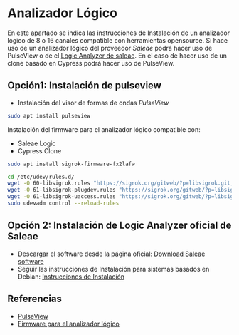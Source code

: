 # Analizador Lógico

En este apartado se indica las instrucciones de Instalación
de un analizador lógico de 8 o 16 canales compatible con
herramientas opensource. Si hace uso de un analizador lógico del
proveedor *Saleae* podrá hacer uso de PulseView o de el [Logic Analyzer de saleae](https://www.saleae.com/downloads/).
En el caso de hacer uso de un clone basado en Cypress podrá hacer uso de
PulseView.

## Opción1: Instalación de pulseview

* Instalación del visor de formas de ondas *PulseView*
```bash
sudo apt install pulseview
```

Instalación del firmware para el analizador lógico compatible con:
* Saleae Logic
* Cypress Clone
```bash
sudo apt install sigrok-firmware-fx2lafw
```

```bash
cd /etc/udev/rules.d/
wget -O 60-libsigrok.rules "https://sigrok.org/gitweb/?p=libsigrok.git;a=blob_plain;f=contrib/60-libsigrok.rules"
wget -O 61-libsigrok-plugdev.rules "https://sigrok.org/gitweb/?p=libsigrok.git;a=blob_plain;f=contrib/61-libsigrok-plugdev.rules"
wget -O 61-libsigrok-uaccess.rules "https://sigrok.org/gitweb/?p=libsigrok.git;a=blob_plain;f=contrib/61-libsigrok-uaccess.rules"
sudo udevadm control --reload-rules
```

## Opción 2: Instalación de Logic Analyzer oficial de Saleae

* Descargar el software desde la página oficial: [Download Saleae software](https://www.saleae.com/downloads/)
* Seguir las instrucciones de Instalación para sistemas basados en Debian: [Instrucciones de Instalación](https://support.saleae.com/logic-software/sw-installation#ubuntu-instructions)

## Referencias

* [PulseView](https://sigrok.org/wiki/PulseView)
* [Firmware para el analizador lógico](https://sigrok.org/wiki/Lcsoft_Mini_Board)
